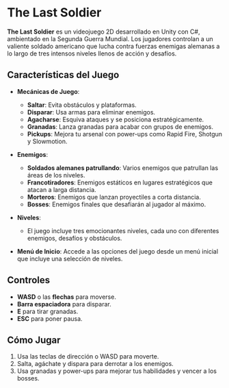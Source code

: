 # The Last Soldier

**The Last Soldier** es un videojuego 2D desarrollado en Unity con C#, ambientado en la Segunda Guerra Mundial. Los jugadores controlan a un valiente soldado americano que lucha contra fuerzas enemigas alemanas a lo largo de tres intensos niveles llenos de acción y desafíos.

## Características del Juego

- **Mecánicas de Juego**: 
  - **Saltar**: Evita obstáculos y plataformas.
  - **Disparar**: Usa armas para eliminar enemigos.
  - **Agacharse**: Esquiva ataques y se posiciona estratégicamente.
  - **Granadas**: Lanza granadas para acabar con grupos de enemigos.
  - **Pickups**: Mejora tu arsenal con power-ups como Rapid Fire, Shotgun y Slowmotion.

- **Enemigos**: 
  - **Soldados alemanes patrullando**: Varios enemigos que patrullan las áreas de los niveles.
  - **Francotiradores**: Enemigos estáticos en lugares estratégicos que atacan a larga distancia.
  - **Morteros**: Enemigos que lanzan proyectiles a corta distancia.
  - **Bosses**: Enemigos finales que desafiarán al jugador al máximo.

- **Niveles**: 
  - El juego incluye tres emocionantes niveles, cada uno con diferentes enemigos, desafíos y obstáculos.

- **Menú de Inicio**: Accede a las opciones del juego desde un menú inicial que incluye una selección de niveles.

## Controles

- **WASD** o las **flechas** para moverse.
- **Barra espaciadora** para disparar.
- **E** para tirar granadas.
- **ESC** para poner pausa.

## Cómo Jugar

1. Usa las teclas de dirección o WASD para moverte.
2. Salta, agáchate y dispara para derrotar a los enemigos.
3. Usa granadas y power-ups para mejorar tus habilidades y vencer a los bosses.
